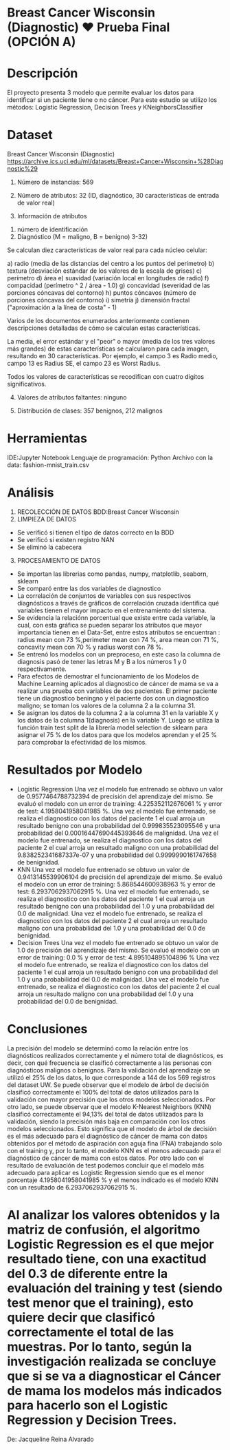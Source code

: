 # Breast Cancer Wisconsin (Diagnostic) ♥ Prueba Final (OPCIÓN A)


# Descripción
El proyecto presenta 3 modelo que permite evaluar los datos para identificar si un paciente tiene o no cáncer. Para este estudio se utilizo los métodos: Logistic Regression, Decision Trees y KNeighborsClassifier

# Dataset
Breast Cancer Wisconsin (Diagnostic)
https://archive.ics.uci.edu/ml/datasets/Breast+Cancer+Wisconsin+%28Diagnostic%29

1. Número de instancias: 569

2. Número de atributos: 32 (ID, diagnóstico, 30 características de entrada de valor real)

3. Información de atributos

1) número de identificación
2) Diagnóstico (M = maligno, B = benigno)
3-32)

Se calculan diez características de valor real para cada núcleo celular:

a) radio (media de las distancias del centro a los puntos del perímetro)
b) textura (desviación estándar de los valores de la escala de grises)
c) perímetro
d) área
e) suavidad (variación local en longitudes de radio)
f) compacidad (perímetro ^ 2 / área - 1.0)
g) concavidad (severidad de las porciones cóncavas del contorno)
h) puntos cóncavos (número de porciones cóncavas del contorno)
i) simetría
j) dimensión fractal ("aproximación a la línea de costa" - 1)

Varios de los documentos enumerados anteriormente contienen descripciones detalladas de
cómo se calculan estas características.

La media, el error estándar y el "peor" o mayor (media de los tres
valores más grandes) de estas características se calcularon para cada imagen,
resultando en 30 características. Por ejemplo, el campo 3 es Radio medio, campo
13 es Radius SE, el campo 23 es Worst Radius.

Todos los valores de características se recodifican con cuatro dígitos significativos.

4. Valores de atributos faltantes: ninguno

5. Distribución de clases: 357 benignos, 212 malignos

# Herramientas
IDE:Jupyter Notebook
Lenguaje de programación: Python
Archivo con la data: fashion-mnist_train.csv

# Análisis
1. RECOLECCIÓN DE DATOS
BDD:Breast Cancer Wisconsin
2. LIMPIEZA DE DATOS
- Se verificó si tienen el tipo de datos correcto en la BDD
- Se verificó si existen registro NAN
- Se eliminó la cabecera
3. PROCESAMIENTO DE DATOS
- Se importan las librerias como pandas, numpy, matplotlib, seaborn, sklearn
- Se comparó entre las dos variables de diagnostico
- La correlación de conjuntos de variables con sus respectivos diagnósticos a través de gráficos de correlación cruzada identifica qué variables tienen el mayor impacto en el entrenamiento del sistema.
- Se evidencia la relaciónn porcentual que existe entre cada variable, la cual, con esta gráfica se pueden separar los atributos que mayor importancia tienen en el Data-Set, entre estos atributos se encuentran : radius mean con 73 %,perimeter mean con 74 %, area mean con 71 %, concavity mean con 70 % y radius worst con 78 %. 
- Se entrenó los modelos con un preproceso, en este caso la columna de diagnosis pasó de tener las letras M y B a los números 1 y 0 respectivamente. 
- Para efectos de demostrar el funcionamiento de los Modelos de Machine Learning aplicados al diagnostico de cáncer de mama se va a realizar una prueba con variables de dos pacientes. El primer paciente tiene un diagnostico beningno y el paciente dos con un diagnostico maligno; se toman los valores de la columna 2 a la columna 31.
- Se asignan los datos de la columna 2 a la columna 31 en la variable X y los datos de la columna 1(diagnosis) en la variable Y. Luego se utiliza la función train test split de la librería model selection de sklearn para asignar el 75 % de los datos para que los modelos aprendan y el 25 % para comprobar la efectividad de los mismos.
# Resultados por Modelo
- Logistic Regression
Una vez el modelo fue entrenado se obtuvo un valor de 0.9577464788732394 de precisión del aprendizaje del mismo.
Se evaluó el modelo con un error de training: 4.225352112676061 % y error de test: 4.1958041958041985 %.
Una vez el modelo fue entrenado, se realiza el diagnostico con los datos del paciente 1 el cual arroja un resultado benigno con una probabilidad del 0.999835523095546 y una probabilidad del 0.00016447690445393646 de malignidad.
Una vez el modelo fue entrenado, se realiza el diagnostico con los datos del paciente 2 el cual arroja un resultado maligno con una probabilidad del 9.838252341687337e-07 y una probabilidad del 0.9999990161747658 de benignidad.
- KNN
Una vez el modelo fue entrenado se obtuvo un valor de 0.9413145539906104 de precisión del aprendizaje del mismo.
Se evaluó el modelo con un error de training: 5.868544600938963 % y error de test: 6.2937062937062915 %.
Una vez el modelo fue entrenado, se realiza el diagnostico con los datos del paciente 1 el cual arroja un resultado benigno con una probabilidad del 1.0 y una probabilidad del 0.0 de malignidad.
Una vez el modelo fue entrenado, se realiza el diagnostico con los datos del paciente 2 el cual arroja un resultado maligno con una probabilidad del 1.0 y una probabilidad del 0.0 de benignidad.
- Decision Trees
Una vez el modelo fue entrenado se obtuvo un valor de 1.0 de precisión del aprendizaje del mismo.
Se evaluó el modelo con un error de training: 0.0 % y error de test: 4.895104895104896 %
Una vez el modelo fue entrenado, se realiza el diagnostico con los datos del paciente 1 el cual arroja un resultado benigno con una probabilidad del 1.0 y una probabilidad del 0.0 de malignidad.
Una vez el modelo fue entrenado, se realiza el diagnostico con los datos del paciente 2 el cual arroja un resultado maligno con una probabilidad del 1.0 y una probabilidad del 0.0 de benignidad.
# Conclusiones
La precisión del modelo se determinó como la relación entre los diagnósticos realizados correctamente y el número total de diagnósticos, es decir, con qué frecuencia se clasificó correctamente a las personas con diagnósticos malignos o benignos. Para la validación del aprendizaje se utilizó el 25% de los datos, lo que corresponde a 144 de los 569 registros del dataset UW. 
Se puede observar que el modelo de árbol de decisión clasificó correctamente el 100% del total de datos utilizados para la validación con mayor precisión que los otros modelos seleccionados. Por otro lado, se puede observar que el modelo K-Nearest Neighbors (KNN) clasificó correctamente el 94,13% del total de datos utilizados para la validación, siendo la precisión más baja en comparación con los otros modelos seleccionados. Esto significa que el modelo de árbol de decisión es el más adecuado para el diagnóstico de cáncer de mama con datos obtenidos por el método de aspiración con aguja fina (FNA) trabajando solo con el training  y, por lo tanto, el modelo KNN es el menos adecuado para el diagnóstico de cáncer de mama con estos datos.
Por otro lado con el resultado de evaluación de test podemos concluir que el modelo más adecuado para aplicar es Logistic Regression siendo que es el menor porcentaje  4.1958041958041985 % y el menos indicado es el modelo KNN con un resultado de 6.2937062937062915 %.

# Al analizar los valores obtenidos y la matriz de confusión, el algoritmo Logistic Regression es el que mejor resultado tiene, con una exactitud del 0.3 de diferente entre la evaluación del training y test (siendo test menor que el training), esto quiere decir que clasificó correctamente el total de las muestras. Por lo tanto, según la investigación realizada se concluye que si se va a diagnosticar el Cáncer de mama los modelos más indicados para hacerlo son el Logistic Regression  y Decision Trees.

De:
Jacqueline Reina Alvarado
